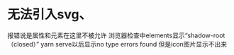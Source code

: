 # 无法引入svg、
报错说是属性和元素在这里不被允许 浏览器检查中elements显示“shadow-root（closed）” yarn serve以后显示no type errors found 但是icon图片显示不出来
